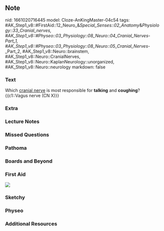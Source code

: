 ## Note
nid: 1661020716445
model: Cloze-AnKingMaster-04c54
tags: #AK_Step1_v8::#FirstAid::12_Neuro_&_Special_Senses::02_Anatomy_&_Physiology::33_Cranial_nerves, #AK_Step1_v8::#Physeo::03_Physiology::08_Neuro::04_Cranial_Nerves_-_Part_1, #AK_Step1_v8::#Physeo::03_Physiology::08_Neuro::05_Cranial_Nerves_-_Part_2, #AK_Step1_v8::Neuro::brainstem, #AK_Step1_v8::Neuro::CranialNerves, #AK_Step1_v8::Neuro::KaplanNeurology::unorganized, #AK_Step1_v8::Neuro::neurology
markdown: false

### Text
<div>
  <div>
    <div>
      Which <u>cranial nerve</u> is most responsible for
      <b>talking</b> and <b>coughing</b>?
    </div>
    <div>
      {{c1::Vagus nerve (CN X)}}
    </div>
  </div>
</div>

### Extra


### Lecture Notes


### Missed Questions


### Pathoma


### Boards and Beyond


### First Aid
<img src="tmpxXWTnw.png">

### Sketchy


### Physeo


### Additional Resources

